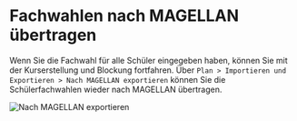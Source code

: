# Fachwahlen nach MAGELLAN übertragen

Wenn Sie die Fachwahl für alle Schüler eingegeben haben, können Sie mit der Kurserstellung und Blockung fortfahren. Über ```Plan > Importieren und Exportieren > Nach MAGELLAN exportieren``` können Sie die Schülerfachwahlen wieder nach MAGELLAN übertragen.

![Nach MAGELLAN exportieren](/assets/images/fw_nach_mag_ex.jpg)
